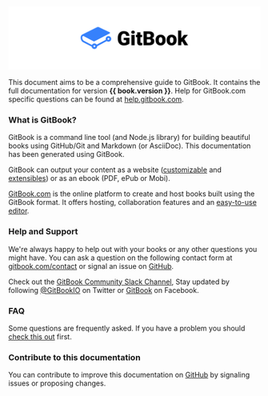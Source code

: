 ![GitBook Toolchain Documentation](./images/banner.png)

This document aims to be a comprehensive guide to GitBook. It contains the full documentation for version **{{ book.version }}**. Help for GitBook.com specific questions can be found at [help.gitbook.com](https://help.gitbook.com).

### What is GitBook?

GitBook is a command line tool (and Node.js library) for building beautiful books using GitHub/Git and Markdown (or AsciiDoc). This documentation has been generated using GitBook.

GitBook can output your content as a website ([customizable](themes/README.md) and [extensibles](plugins/README.md)) or as an ebook (PDF, ePub or Mobi).

[GitBook.com](https://www.gitbook.com) is the online platform to create and host books built using the GitBook format. It offers hosting, collaboration features and an [easy-to-use editor](https://www.gitbook.com/editor).

### Help and Support

We're always happy to help out with your books or any other questions you might have. You can ask a question on the following contact form at [gitbook.com/contact](https://www.gitbook.com/contact) or signal an issue on [GitHub](https://github.com/GitbookIO/gitbook).

Check out the [GitBook Community Slack Channel](https://slack.gitbook.com), Stay updated by following [@GitBookIO](https://twitter.com/GitBookIO) on Twitter or [GitBook](https://www.facebook.com/gitbookcom) on Facebook.

### FAQ

Some questions are frequently asked. If you have a problem you should [check this out](faq.md) first.

### Contribute to this documentation

You can contribute to improve this documentation on [GitHub](https://github.com/GitbookIO/gitbook) by signaling issues or proposing changes.

